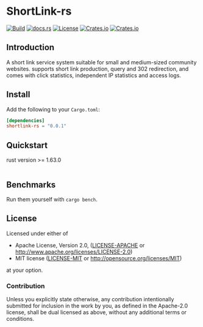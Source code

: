 # ShortLink-rs

[![Build](https://github.com/houseme/shortlink-rs/workflows/Build/badge.svg)](https://github.com/houseme/shortlink-rs/actions?query=workflow%3ABuild)
[![docs.rs](https://docs.rs/shortlink-rs/badge.svg)](https://docs.rs/shortlink-rs/)
[![License](https://img.shields.io/crates/l/shortlink-rs)](LICENSE-APACHE)
[![Crates.io](https://img.shields.io/crates/v/shortlink-rs)](https://crates.io/crates/shortlink-rs)
[![Crates.io](https://img.shields.io/crates/d/shortlink-rs)](https://crates.io/crates/shortlink-rs)

## Introduction
A short link service system suitable for small and medium-sized community websites. supports short link production, query and 302 redirection, and comes with click statistics, independent IP statistics and access logs.

## Install
Add the following to your `Cargo.toml`:
```toml 
[dependencies]
shortlink-rs = "0.0.1"
```

## Quickstart
rust version >= 1.63.0

```rust

```

## Benchmarks

Run them yourself with `cargo bench`.

## License
Licensed under either of

* Apache License, Version 2.0, ([LICENSE-APACHE](LICENSE-APACHE) or http://www.apache.org/licenses/LICENSE-2.0)
* MIT license ([LICENSE-MIT](LICENSE-MIT) or http://opensource.org/licenses/MIT)

at your option.

### Contribution

Unless you explicitly state otherwise, any contribution intentionally submitted for inclusion in the work by you, as defined in the Apache-2.0 license, shall be dual licensed as above, without any additional terms or conditions.
